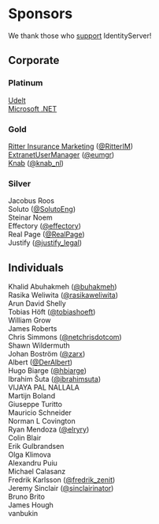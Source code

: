 # Sponsors

We thank those who [support](https://www.patreon.com/identityserver) IdentityServer!

## Corporate

### Platinum
[Udelt](https://udelt.no/)  
[Microsoft .NET](https://github.com/dotnet-at-microsoft)

### Gold
[Ritter Insurance Marketing](https://www.ritterim.com) ([@RitterIM](https://twitter.com/ritterim))   
[ExtranetUserManager](https://www.extranetusermanager.com) ([@eumgr](https://twitter.com/eumgr))  
[Knab](https://www.knab.nl/) ([@knab_nl](https://twitter.com/knab_nl))  

### Silver

Jacobus Roos  
Soluto ([@SolutoEng](https://twitter.com/SolutoEng))  
Steinar	Noem  
Effectory ([@effectory](https://twitter.com/effectory))  
Real Page ([@RealPage](https://twitter.com/RealPage))  
Justify ([@justify_legal](https://twitter.com/justify_legal))

## Individuals

Khalid Abuhakmeh ([@buhakmeh](https://twitter.com/buhakmeh))  
Rasika Weliwita ([@rasikaweliwita](https://twitter.com/rasikaweliwita))  
Arun David Shelly  
Tobias Höft ([@tobiashoeft](https://twitter.com/tobiashoeft))  
William Grow  
James Roberts  
Chris Simmons ([@netchrisdotcom](https://twitter.com/netchrisdotcom))  
Shawn Wildermuth  
Johan Boström ([@zarx](https://twitter.com/zarx))  
Albert ([@DerAlbert](https://twitter.com/DerAlbert))  
Hugo Biarge ([@hbiarge](https://twitter.com/hbiarge))  
Ibrahim Šuta ([@ibrahimsuta](https://twitter.com/ibrahimsuta))  
VIJAYA PAL NALLALA  
Martijn Boland  
Giuseppe Turitto  
Mauricio Schneider  
Norman L Covington  
Ryan Mendoza  ([@elryry](https://twitter.com/elryry))  
Colin Blair  
Erik Gulbrandsen  
Olga Klimova  
Alexandru Puiu  
Michael Calasanz  
Fredrik Karlsson ([@fredrik_zenit](https://twitter.com/fredrik_zenit))  
Jeremy Sinclair ([@sinclairinator](https://twitter.com/sinclairinator))  
Bruno Brito  
James Hough  
vanbukin  
